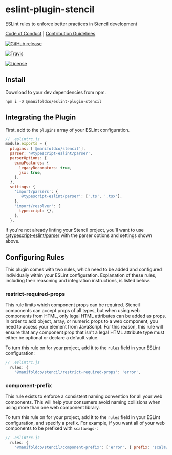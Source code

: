 # eslint-plugin-stencil

ESLint rules to enforce better practices in Stencil development

[Code of Conduct](./CODE_OF_CONDUCT.md) |
[Contribution Guidelines](./.github/CONTRIBUTING.md)

[![GitHub release](https://img.shields.io/github/tag/manifoldco/eslint-plugin-stencil.svg?label=latest)](https://github.com/manifoldco/eslint-plugin-stencil/releases)

[![Travis](https://img.shields.io/travis/manifoldco/eslint-plugin-stencil/master.svg)](https://travis-ci.org/manifoldco/eslint-plugin-stencil)

[![License](https://img.shields.io/badge/license-BSD-blue.svg)](./LICENSE.md)

## Install

Download to your dev dependencies from npm.

```
npm i -D @manifoldco/eslint-plugin-stencil
```

## Integrating the Plugin

First, add to the `plugins` array of your ESLint configuration.

```js
// .eslintrc.js
module.exports = {
  plugins: ['@manifoldco/stencil'],
  parser: '@typescript-eslint/parser',
  parserOptions: {
    ecmaFeatures: {
      legacyDecorators: true,
      jsx: true,
    },
  },
  settings: {
    'import/parsers': {
      '@typescript-eslint/parser': ['.ts', '.tsx'],
    },
    'import/resolver': {
      typescript: {},
    },
  },
```

If you're not already linting your Stencil project, you'll want to use [@typescript-eslint/parser](https://www.npmjs.com/package/@typescript-eslint/parser) with the parser options and settings shown above.

## Configuring Rules

This plugin comes with two rules, which need to be added and configured individually within your ESLint configuration. Explanation of these rules, including their reasoning and integration instructions, is listed below.

### restrict-required-props

This rule limits which component props can be required. Stencil components can accept props of all types, but when using web components from HTML, only legal HTML attributes can be added as props. In order to add object, array, or numeric props to a web component, you need to access your element from JavaScript. For this reason, this rule will ensure that any component prop that isn't a legal HTML attribute type must either be optional or declare a default value.

To turn this rule on for your project, add it to the `rules` field in your ESLint configuration:

```js
// .eslintrc.js
  rules: {
    '@manifoldco/stencil/restrict-required-props': 'error',
```

### component-prefix

This rule exists to enforce a consistent naming convention for all your web components. This will help your consumers avoid naming collisions when using more than one web component library.

To turn this rule on for your project, add it to the `rules` field in your ESLint configuration, and specify a prefix. For example, if you want all of your web components to be prefixed with `scalawags-`:

```js
// .eslintrc.js
  rules: {
    '@manifoldco/stencil/component-prefix': ['error', { prefix: 'scalawags-' }],
```
